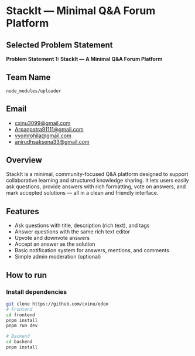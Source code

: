 <!-- # Helo -->
# StackIt — Minimal Q&A Forum Platform

## Selected Problem Statement
**Problem Statement 1: StackIt — A Minimal Q&A Forum Platform**

## Team Name
`node_modules/uploader`

## Email
- cxinu3099@gmail.com
- Arpanpatra91111@gmail.com
- vyomrohila@gmail.com
- anirudhsaksena33@gmail.com

## Overview
StackIt is a minimal, community-focused Q&A platform designed to support collaborative learning and structured knowledge sharing. It lets users easily ask questions, provide answers with rich formatting, vote on answers, and mark accepted solutions — all in a clean and friendly interface.



## Features
- Ask questions with title, description (rich text), and tags
- Answer questions with the same rich text editor
- Upvote and downvote answers
- Accept an answer as the solution
- Basic notification system for answers, mentions, and comments
- Simple admin moderation (optional)


## How to run

### Install dependencies

```bash
git clone https://github.com/cxinu/odoo
# Frontend
cd frontend
pnpm install
pnpm run dev

# Backend
cd backend
pnpm install

